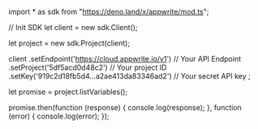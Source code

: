 import * as sdk from "https://deno.land/x/appwrite/mod.ts";

// Init SDK
let client = new sdk.Client();

let project = new sdk.Project(client);

client
    .setEndpoint('https://cloud.appwrite.io/v1') // Your API Endpoint
    .setProject('5df5acd0d48c2') // Your project ID
    .setKey('919c2d18fb5d4...a2ae413da83346ad2') // Your secret API key
;


let promise = project.listVariables();

promise.then(function (response) {
    console.log(response);
}, function (error) {
    console.log(error);
});